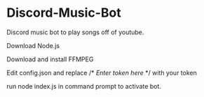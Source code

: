 # Discord-Music-Bot

Discord music bot to play songs off of youtube.

Download Node.js

Download and install FFMPEG

Edit config.json and replace /* *Enter token here* */ with your token

run node index.js in command prompt to activate bot.
